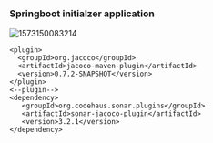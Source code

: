 ### Springboot initialzer application

![1573150083214](https://github.com/epic-croswords/sonar-analysis-springboot/assets/138249606/73eed7ca-fb1f-4001-9ecb-70fc10523f44)


```
<plugin>
  <groupId>org.jacoco</groupId>
  <artifactId>jacoco-maven-plugin</artifactId>
  <version>0.7.2-SNAPSHOT</version>
</plugin>
<--plugin-->
<dependency>
   <groupId>org.codehaus.sonar.plugins</groupId>
   <artifactId>sonar-jacoco-plugin</artifactId>
   <version>3.2.1</version>
</dependency>
```
